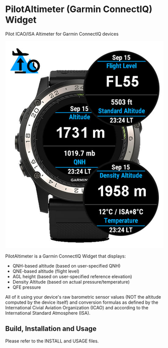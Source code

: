 PilotAltimeter (Garmin ConnectIQ) Widget
========================================
Pilot ICAO/ISA Altimeter for Garmin ConnectIQ devices


   ![PilotAltimeter-Overview](PilotAltimeter-Overview.jpg)


PilotAltimeter is a Garmin ConnectIQ Widget that displays:
 - QNH-based altitude (based on user-specified QNH)
 - QNE-based altitude (flight level)
 - AGL height (based on user-specified reference elevation)
 - Density Altitude (based on actual pressure/temperature)
 - QFE pressure

All of it using your device's raw barometric sensor values (NOT the altitude
computed by the device itself) and conversion formulas as defined by the
International Civial Aviation Organization (ICAO) and according to the
International Standard Atmosphere (ISA).


Build, Installation and Usage
-----------------------------

Please refer to the INSTALL and USAGE files.

